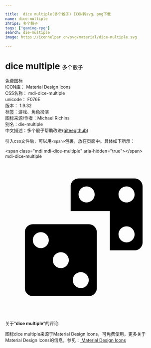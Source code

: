```yaml
---

title:  dice multiple(多个骰子) ICON转svg、png下载
name: dice-multiple
zhTips: 多个骰子
tags: ["gaming-rpg"]
search: die-multiple
image: https://iconhelper.cn/svg/material/dice-multiple.svg

---
```


# dice multiple  <small style="font-size: 60%;font-weight: 100">多个骰子</small>


<div class="detail-page">
<p>
<span><span class="badge-success badge">免费图标</span> </span>
<br/>
<span>
ICON库：
<span class="badge-secondary badge">Material Design Icons</span> 
</span>
<br/>
<span>
CSS名称：
<span class="badge-secondary badge">mdi-dice-multiple</span> 
</span>
<br/>
<span>
unicode：
<span class="badge-secondary badge">F076E</span> 
<copy-btn content='F076E' btn-title=""></copy-btn>
<copy-btn :content='String.fromCodePoint(parseInt("F076E", 16))' btn-title="复制U"></copy-btn>
</span>
<br/>
<span>
版本：
<span class="badge-secondary badge">1.9.32</span> 
</span><br/><span>标签：<span class="badge-light badge"><router-link to="/tags/gaming-rpg.html">游戏、角色扮演</router-link></span></span>
<br/>
<span>图标来源/作者：<span class="badge-light badge">Michael Richins</span></span> 
<br/>
<span>别名：<span class="badge-light badge">die-multiple</span></span><br/><span class="zh-detail">中文描述：<span class="badge-primary badge">多个骰子</span><span class="help-link"><span>帮助改进</span>(<a href="https://gitee.com/liuwave/icon-helper/edit/master/json/material/dice-multiple.json" target="_blank" rel="noopener noreferrer">gitee</a><a href="https://github.com/liuwave/icon-helper/edit/master/json/material/dice-multiple.json" target="_blank" rel="noopener noreferrer">github</a></span>)</span><br/>
</p>
</div>
<div class="alert alert-dark">
  <i class="mdi mdi-dice-multiple mdi-48px"></i>
  <i class="mdi mdi-dice-multiple mdi-36px"></i>
  <i class="mdi mdi-dice-multiple mdi-24px"></i>
  <i class="mdi mdi-dice-multiple mdi-18px"></i>
</div>
<div>
  <p>引入css文件后，可以用<code>&lt;span&gt;</code>包裹，放在页面中。具体如下所示：    
  </p>
  <div class="alert alert-primary" style="font-size: 14px">
    &lt;span class="mdi mdi-dice-multiple" aria-hidden="true"&gt;&lt;/span&gt;
    <copy-btn content='<span class="mdi mdi-dice-multiple" aria-hidden="true"></span>'></copy-btn>
  </div>
  <div class="alert alert-secondary">
    <i class="mdi mdi-dice-multiple"
    style="font-size: 24px"
    aria-hidden="true"></i> mdi-dice-multiple
    <copy-btn content="mdi-dice-multiple" btn-title="复制图标名称"></copy-btn>
  </div>
</div>
<div id="svg" class="svg-wrap">
<svg xmlns="http://www.w3.org/2000/svg" viewBox="0 0 24 24"><path d="M19.78,3H11.22C10.55,3 10,3.55 10,4.22V8H16V14H19.78C20.45,14 21,13.45 21,12.78V4.22C21,3.55 20.45,3 19.78,3M12.44,6.67C11.76,6.67 11.21,6.12 11.21,5.44C11.21,4.76 11.76,4.21 12.44,4.21A1.23,1.23 0 0,1 13.67,5.44C13.67,6.12 13.12,6.67 12.44,6.67M18.56,12.78C17.88,12.79 17.33,12.24 17.32,11.56C17.31,10.88 17.86,10.33 18.54,10.32C19.22,10.31 19.77,10.86 19.78,11.56C19.77,12.23 19.23,12.77 18.56,12.78M18.56,6.67C17.88,6.68 17.33,6.13 17.32,5.45C17.31,4.77 17.86,4.22 18.54,4.21C19.22,4.2 19.77,4.75 19.78,5.44C19.78,6.12 19.24,6.66 18.56,6.67M4.22,10H12.78A1.22,1.22 0 0,1 14,11.22V19.78C14,20.45 13.45,21 12.78,21H4.22C3.55,21 3,20.45 3,19.78V11.22C3,10.55 3.55,10 4.22,10M8.5,14.28C7.83,14.28 7.28,14.83 7.28,15.5C7.28,16.17 7.83,16.72 8.5,16.72C9.17,16.72 9.72,16.17 9.72,15.5A1.22,1.22 0 0,0 8.5,14.28M5.44,11.22C4.77,11.22 4.22,11.77 4.22,12.44A1.22,1.22 0 0,0 5.44,13.66C6.11,13.66 6.66,13.11 6.66,12.44V12.44C6.66,11.77 6.11,11.22 5.44,11.22M11.55,17.33C10.88,17.33 10.33,17.88 10.33,18.55C10.33,19.22 10.88,19.77 11.55,19.77A1.22,1.22 0 0,0 12.77,18.55H12.77C12.77,17.88 12.23,17.34 11.56,17.33H11.55Z" /></svg>
</div>
<detail full-name='mdi-dice-multiple'></detail>
<div class="icon-detail__container">
<p>关于“<b>dice multiple</b>”的评论:</p>
</div>
<Vssue title="关于“dice multiple”的评论" />    
<div><p>图标dice multiple来源于Material Design Icons，可免费使用，更多关于 Material Design Icons的信息，参见：<a target="_blank" href="https://iconhelper.cn/material.html"> Material Design Icons</a>
</p></div>
